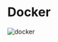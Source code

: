 # Docker
![docker](https://user-images.githubusercontent.com/58620359/171062536-6c1533b4-34d3-4f90-9526-12634a0963f6.png)
